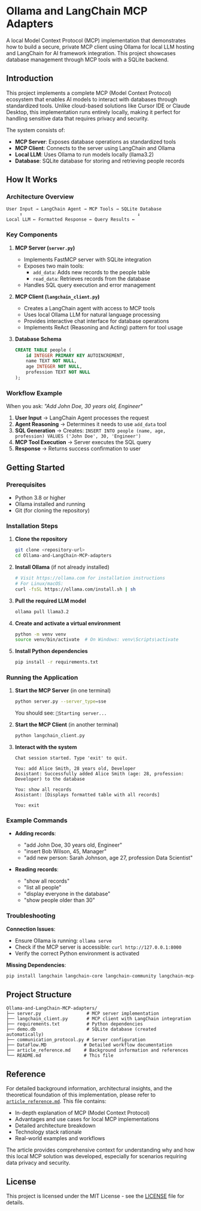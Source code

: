 # Ollama and LangChain MCP Adapters

A local Model Context Protocol (MCP) implementation that demonstrates how to build a secure, private MCP client using Ollama for local LLM hosting and LangChain for AI framework integration. This project showcases database management through MCP tools with a SQLite backend.

## Introduction

This project implements a complete MCP (Model Context Protocol) ecosystem that enables AI models to interact with databases through standardized tools. Unlike cloud-based solutions like Cursor IDE or Claude Desktop, this implementation runs entirely locally, making it perfect for handling sensitive data that requires privacy and security.

The system consists of:
- **MCP Server**: Exposes database operations as standardized tools
- **MCP Client**: Connects to the server using LangChain and Ollama
- **Local LLM**: Uses Ollama to run models locally (llama3.2)
- **Database**: SQLite database for storing and retrieving people records

## How It Works

### Architecture Overview

```
User Input → LangChain Agent → MCP Tools → SQLite Database
     ↑                                           ↓
Local LLM ← Formatted Response ← Query Results ←
```

### Key Components

1. **MCP Server (`server.py`)**
   - Implements FastMCP server with SQLite integration
   - Exposes two main tools:
     - `add_data`: Adds new records to the people table
     - `read_data`: Retrieves records from the database
   - Handles SQL query execution and error management

2. **MCP Client (`langchain_client.py`)**
   - Creates a LangChain agent with access to MCP tools
   - Uses local Ollama LLM for natural language processing
   - Provides interactive chat interface for database operations
   - Implements ReAct (Reasoning and Acting) pattern for tool usage

3. **Database Schema**
   ```sql
   CREATE TABLE people (
       id INTEGER PRIMARY KEY AUTOINCREMENT,
       name TEXT NOT NULL,
       age INTEGER NOT NULL,
       profession TEXT NOT NULL
   );
   ```

### Workflow Example

When you ask: *"Add John Doe, 30 years old, Engineer"*

1. **User Input** → LangChain Agent processes the request
2. **Agent Reasoning** → Determines it needs to use `add_data` tool
3. **SQL Generation** → Creates: `INSERT INTO people (name, age, profession) VALUES ('John Doe', 30, 'Engineer')`
4. **MCP Tool Execution** → Server executes the SQL query
5. **Response** → Returns success confirmation to user

## Getting Started

### Prerequisites

- Python 3.8 or higher
- Ollama installed and running
- Git (for cloning the repository)

### Installation Steps

1. **Clone the repository**
   ```bash
   git clone <repository-url>
   cd Ollama-and-LangChain-MCP-adapters
   ```

2. **Install Ollama** (if not already installed)
   ```bash
   # Visit https://ollama.com for installation instructions
   # For Linux/macOS:
   curl -fsSL https://ollama.com/install.sh | sh
   ```

3. **Pull the required LLM model**
   ```bash
   ollama pull llama3.2
   ```

4. **Create and activate a virtual environment**
   ```bash
   python -m venv venv
   source venv/bin/activate  # On Windows: venv\Scripts\activate
   ```

5. **Install Python dependencies**
   ```bash
   pip install -r requirements.txt
   ```

### Running the Application

1. **Start the MCP Server** (in one terminal)
   ```bash
   python server.py --server_type=sse
   ```
   
   You should see: `🚀Starting server...`

2. **Start the MCP Client** (in another terminal)
   ```bash
   python langchain_client.py
   ```

3. **Interact with the system**
   ```
   Chat session started. Type 'exit' to quit.
   
   You: add Alice Smith, 28 years old, Developer
   Assistant: Successfully added Alice Smith (age: 28, profession: Developer) to the database
   
   You: show all records
   Assistant: [Displays formatted table with all records]
   
   You: exit
   ```

### Example Commands

- **Adding records**:
  - "add John Doe, 30 years old, Engineer"
  - "insert Bob Wilson, 45, Manager"
  - "add new person: Sarah Johnson, age 27, profession Data Scientist"

- **Reading records**:
  - "show all records"
  - "list all people"
  - "display everyone in the database"
  - "show people older than 30"

### Troubleshooting

**Connection Issues**:
- Ensure Ollama is running: `ollama serve`
- Check if the MCP server is accessible: `curl http://127.0.0.1:8000`
- Verify the correct Python environment is activated

**Missing Dependencies**:
```bash
pip install langchain langchain-core langchain-community langchain-mcp-adapters fastmcp langchain-ollama httpx nest-asyncio
```

## Project Structure

```
Ollama-and-LangChain-MCP-adapters/
├── server.py                 # MCP server implementation
├── langchain_client.py       # MCP client with LangChain integration
├── requirements.txt          # Python dependencies
├── demo.db                   # SQLite database (created automatically)
├── communication_protocol.py # Server configuration
├── DataFlow.MD              # Detailed workflow documentation
├── article_reference.md     # Background information and references
└── README.md                # This file
```

## Reference

For detailed background information, architectural insights, and the theoretical foundation of this implementation, please refer to [`article_reference.md`](article_reference.md). This file contains:

- In-depth explanation of MCP (Model Context Protocol)
- Advantages and use cases for local MCP implementations
- Detailed architecture breakdown
- Technology stack rationale
- Real-world examples and workflows

The article provides comprehensive context for understanding why and how this local MCP solution was developed, especially for scenarios requiring data privacy and security.

## License

This project is licensed under the MIT License - see the [LICENSE](LICENSE) file for details.